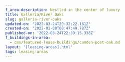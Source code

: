 ```yaml
---
f_area-description: Nestled in the center of luxury
title: Galleria/River Oaks
slug: galleria-river-oaks
updated-on: '2022-03-24T20:32:22.161Z'
created-on: '2022-01-08T00:47:49.787Z'
published-on: '2022-03-24T22:39:15.338Z'
f_buildings-in-area:
  - cms/featured-lease-buildings/camden-post-oak.md
layout: '[leasing-areas].html'
tags: leasing-areas
---
```



